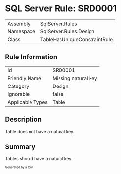﻿# SQL Server Rule: SRD0001
  
|    |    |
|----|----|
| Assembly | SqlServer.Rules |
| Namespace | SqlServer.Rules.Design |
| Class | TableHasUniqueConstraintRule |
  
## Rule Information
  
|    |    |
|----|----|
| Id | SRD0001 |
| Friendly Name | Missing natural key |
| Category | Design |
| Ignorable | false |
| Applicable Types | Table  |
  
## Description
  
Table does not have a natural key.
  
## Summary
  
Tables should have a natural key
  
<sub><sup>Generated by a tool</sup></sub>
